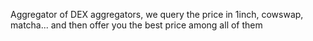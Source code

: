 Aggregator of DEX aggregators, we query the price in 1inch, cowswap, matcha... and then offer you the best price among all of them